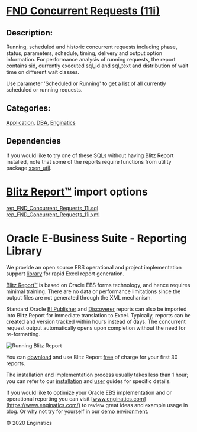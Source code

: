 # [FND Concurrent Requests (11i)](https://www.enginatics.com/reports/fnd-concurrent-requests-11i/)
## Description: 
Running, scheduled and historic concurrent requests including phase, status, parameters, schedule, timing, delivery and output option information.
For performance analysis of running requests, the report contains sid, currently executed sql_id and sql_text and distribution of wait time on different wait classes.

Use parameter 'Scheduled or Running' to get a list of all currently scheduled or running requests.
## Categories: 
[Application](https://www.enginatics.com/library/?pg=1&category[]=Application), [DBA](https://www.enginatics.com/library/?pg=1&category[]=DBA), [Enginatics](https://www.enginatics.com/library/?pg=1&category[]=Enginatics)
## Dependencies
If you would like to try one of these SQLs without having Blitz Report installed, note that some of the reports require functions from utility package [xxen_util](https://www.enginatics.com/xxen_util/true).
# [Blitz Report™](https://www.enginatics.com/blitz-report/) import options
[rep_FND_Concurrent_Requests_11i.sql](https://www.enginatics.com/export/fnd-concurrent-requests-11i/)\
[rep_FND_Concurrent_Requests_11i.xml](https://www.enginatics.com/xml/fnd-concurrent-requests-11i/)
# Oracle E-Business Suite - Reporting Library 
    
We provide an open source EBS operational and project implementation support [library](https://www.enginatics.com/library/) for rapid Excel report generation. 

[Blitz Report™](https://www.enginatics.com/blitz-report/) is based on Oracle EBS forms technology, and hence requires minimal training. There are no data or performance limitations since the output files are not generated through the XML mechanism. 

Standard Oracle [BI Publisher](https://www.enginatics.com/user-guide/#BI_Publisher) and [Discoverer](https://www.enginatics.com/blog/importing-discoverer-worksheets-into-blitz-report/) reports can also be imported into Blitz Report for immediate translation to Excel. Typically, reports can be created and version tracked within hours instead of days. The concurrent request output automatically opens upon completion without the need for re-formatting.

![Running Blitz Report](https://www.enginatics.com/wp-content/uploads/2018/01/Running-blitz-report.png) 

You can [download](https://www.enginatics.com/download/) and use Blitz Report [free](https://www.enginatics.com/pricing/) of charge for your first 30 reports.

The installation and implementation process usually takes less than 1 hour; you can refer to our [installation](https://www.enginatics.com/installation-guide/) and [user](https://www.enginatics.com/user-guide/) guides for specific details.

If you would like to optimize your Oracle EBS implementation and or operational reporting you can visit [www.enginatics.com](https://www.enginatics.com/) to review great ideas and example usage in [blog](https://www.enginatics.com/blog/). Or why not try for yourself in our [demo environment](http://demo.enginatics.com/).

© 2020 Enginatics